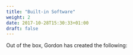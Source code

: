 ```yaml
---
title: "Built-in Software"
weight: 2
date: 2017-10-28T15:30:33+01:00
draft: false
---
```


Out of the box, Gordon has created the following:

